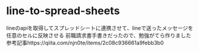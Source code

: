 # line-to-spread-sheets
lineのapiを取得してスプレッドシートに連携させて、lineで送ったメッセージを任意のセルに反映させる
前職請求書手書きだったので、勉強がてら作りました
参考記事https://qiita.com/njn0te/items/2c08c936661a9febb3b0
